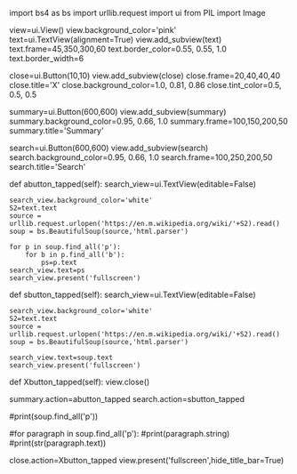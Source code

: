 import bs4 as bs
import urllib.request
import ui
from PIL import Image

view=ui.View()
view.background_color='pink'
text=ui.TextView(alignment=True)
view.add_subview(text)
text.frame=45,350,300,60
text.border_color=0.55, 0.55, 1.0
text.border_width=6

close=ui.Button(10,10)
view.add_subview(close)
close.frame=20,40,40,40
close.title='X'
close.background_color=1.0, 0.81, 0.86
close.tint_color=0.5, 0.5, 0.5

summary=ui.Button(600,600)
view.add_subview(summary)
summary.background_color=0.95, 0.66, 1.0
summary.frame=100,150,200,50
summary.title='Summary'

search=ui.Button(600,600)
view.add_subview(search)
search.background_color=0.95, 0.66, 1.0
search.frame=100,250,200,50
search.title='Search'

def abutton_tapped(self):
	search_view=ui.TextView(editable=False)
	
	search_view.background_color='white'
	S2=text.text
	source = urllib.request.urlopen('https://en.m.wikipedia.org/wiki/'+S2).read()
	soup = bs.BeautifulSoup(source,'html.parser')
	
	for p in soup.find_all('p'):
		for b in p.find_all('b'):
			ps=p.text
	search_view.text=ps
	search_view.present('fullscreen')

def sbutton_tapped(self):
	search_view=ui.TextView(editable=False)
	
	search_view.background_color='white'
	S2=text.text
	source = urllib.request.urlopen('https://en.m.wikipedia.org/wiki/'+S2).read()
	soup = bs.BeautifulSoup(source,'html.parser')
	
	search_view.text=soup.text
	search_view.present('fullscreen')
	
	
def Xbutton_tapped(self):
	view.close()
	
	
summary.action=abutton_tapped
search.action=sbutton_tapped	


#print(soup.find_all('p'))

#for paragraph in soup.find_all('p'):
	#print(paragraph.string)
	#print(str(paragraph.text))

close.action=Xbutton_tapped
view.present('fullscreen',hide_title_bar=True)
